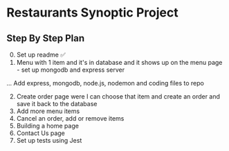 # Restaurants Synoptic Project

## Step By Step Plan
0. Set up readme :white_check_mark:
1. Menu with 1 item and it's in database and it shows up on the menu page - set up mongodb and express server

... Add express, mongodb, node.js, nodemon and coding files to repo

2. Create order page were I can choose that item and create an order and save it back to the database
3. Add more menu items
4. Cancel an order, add or remove items
5. Building a home page
6. Contact Us page
7. Set up tests using Jest
